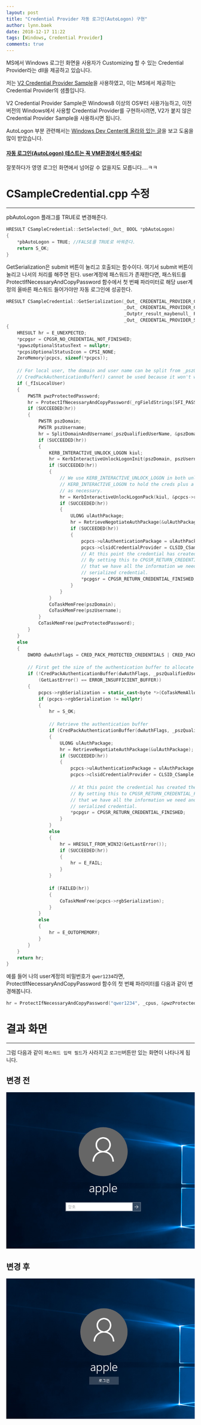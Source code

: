 ```yaml
---
layout: post
title: "Credential Provider 자동 로그인(AutoLogon) 구현"
author: lynn.baek
date: 2018-12-17 11:22
tags: [Windows, Credential Provider]
comments: true
---
```




MS에서 Windows 로그인 화면을 사용자가 Customizing 할 수 있는 Credential Provider라는 dll을 제공하고 있습니다.

저는 [V2 Credential Provider Sample](https://code.msdn.microsoft.com/windowsapps/V2-Credential-Provider-7549a730)을 사용하였고, 이는 MS에서 제공하는 Credential Provider의 샘플입니다.

V2 Credential Provider Sample은 Windows8 이상의 OS부터 사용가능하고, 이전 버전의 Windows에서 사용할 Credential Provider를 구현하시려면, V2가 붙지 않은 Credential Provider Sample을 사용하시면 됩니다.

AutoLogon 부분 관련해서는 [Windows Dev Center에 올라와 있는 글](https://social.msdn.microsoft.com/Forums/windowsdesktop/en-US/496a9c88-4a5a-4e62-83b1-0035d1166297/does-credential-provider-have-auto-logon-possibility?forum=windowssecurity)을 보고 도움을 많이 받았습니다.



#### <u>자동 로그인(AutoLogon) 테스트는 꼭 VM환경에서 해주세요!</u>

잘못하다가 영영 로그인 화면에서 넘어갈 수 없을지도 모릅니다....ㅋㅋ



# CSampleCredential.cpp 수정
---
pbAutoLogon 플래그를 TRUE로 변경해준다.

```c++
HRESULT CSampleCredential::SetSelected(_Out_ BOOL *pbAutoLogon)
{
    *pbAutoLogon = TRUE; //FALSE를 TRUE로 바꿔준다.
    return S_OK;
}
```

GetSerialization은 submit 버튼이 눌리고 호출되는 함수이다. 여기서 submit 버튼이 눌리고 나서의 처리를 해주면 된다. user계정에 패스워드가 존재한다면, 패스워드를 ProtectIfNecessaryAndCopyPassword 함수에서 첫 번째 파라미터로 해당 user계정의 올바른 패스워드 들어가야만 자동 로그인에 성공한다. 

```c++
HRESULT CSampleCredential::GetSerialization(_Out_ CREDENTIAL_PROVIDER_GET_SERIALIZATION_RESPONSE *pcpgsr,
                                            _Out_ CREDENTIAL_PROVIDER_CREDENTIAL_SERIALIZATION *pcpcs,
                                            _Outptr_result_maybenull_ PWSTR *ppwszOptionalStatusText,
                                            _Out_ CREDENTIAL_PROVIDER_STATUS_ICON *pcpsiOptionalStatusIcon)
{
    HRESULT hr = E_UNEXPECTED;
    *pcpgsr = CPGSR_NO_CREDENTIAL_NOT_FINISHED;
    *ppwszOptionalStatusText = nullptr;
    *pcpsiOptionalStatusIcon = CPSI_NONE;
    ZeroMemory(pcpcs, sizeof(*pcpcs));

    // For local user, the domain and user name can be split from _pszQualifiedUserName (domain\username).
    // CredPackAuthenticationBuffer() cannot be used because it won't work with unlock scenario.
    if (_fIsLocalUser)
    {
        PWSTR pwzProtectedPassword;
        hr = ProtectIfNecessaryAndCopyPassword(_rgFieldStrings[SFI_PASSWORD], _cpus, &pwzProtectedPassword); //첫 번째 필드에서 패스워드를 바꿔주면 된다.(패스워드가 있을 때) 패스워드를 어떻게 가져올지는 알아서....
        if (SUCCEEDED(hr))
        {
            PWSTR pszDomain;
            PWSTR pszUsername;
            hr = SplitDomainAndUsername(_pszQualifiedUserName, &pszDomain, &pszUsername);
            if (SUCCEEDED(hr))
            {
                KERB_INTERACTIVE_UNLOCK_LOGON kiul;
                hr = KerbInteractiveUnlockLogonInit(pszDomain, pszUsername, pwzProtectedPassword, _cpus, &kiul);
                if (SUCCEEDED(hr))
                {
                    // We use KERB_INTERACTIVE_UNLOCK_LOGON in both unlock and logon scenarios.  It contains a
                    // KERB_INTERACTIVE_LOGON to hold the creds plus a LUID that is filled in for us by Winlogon
                    // as necessary.
                    hr = KerbInteractiveUnlockLogonPack(kiul, &pcpcs->rgbSerialization, &pcpcs->cbSerialization);
                    if (SUCCEEDED(hr))
                    {
                        ULONG ulAuthPackage;
                        hr = RetrieveNegotiateAuthPackage(&ulAuthPackage);
                        if (SUCCEEDED(hr))
                        {
                            pcpcs->ulAuthenticationPackage = ulAuthPackage;
                            pcpcs->clsidCredentialProvider = CLSID_CSample;
                            // At this point the credential has created the serialized credential used for logon
                            // By setting this to CPGSR_RETURN_CREDENTIAL_FINISHED we are letting logonUI know
                            // that we have all the information we need and it should attempt to submit the
                            // serialized credential.
                            *pcpgsr = CPGSR_RETURN_CREDENTIAL_FINISHED;
                        }
                    }
                }
                CoTaskMemFree(pszDomain);
                CoTaskMemFree(pszUsername);
            }
            CoTaskMemFree(pwzProtectedPassword);
        }
    }
    else
    {
        DWORD dwAuthFlags = CRED_PACK_PROTECTED_CREDENTIALS | CRED_PACK_ID_PROVIDER_CREDENTIALS;

        // First get the size of the authentication buffer to allocate
        if (!CredPackAuthenticationBuffer(dwAuthFlags, _pszQualifiedUserName, const_cast<PWSTR>(_rgFieldStrings[SFI_PASSWORD]), nullptr, &pcpcs->cbSerialization) &&
            (GetLastError() == ERROR_INSUFFICIENT_BUFFER))
        {
            pcpcs->rgbSerialization = static_cast<byte *>(CoTaskMemAlloc(pcpcs->cbSerialization));
            if (pcpcs->rgbSerialization != nullptr)
            {
                hr = S_OK;

                // Retrieve the authentication buffer
                if (CredPackAuthenticationBuffer(dwAuthFlags, _pszQualifiedUserName, const_cast<PWSTR>(_rgFieldStrings[SFI_PASSWORD]), pcpcs->rgbSerialization, &pcpcs->cbSerialization))
                {
                    ULONG ulAuthPackage;
                    hr = RetrieveNegotiateAuthPackage(&ulAuthPackage);
                    if (SUCCEEDED(hr))
                    {
                        pcpcs->ulAuthenticationPackage = ulAuthPackage;
                        pcpcs->clsidCredentialProvider = CLSID_CSample;

                        // At this point the credential has created the serialized credential used for logon
                        // By setting this to CPGSR_RETURN_CREDENTIAL_FINISHED we are letting logonUI know
                        // that we have all the information we need and it should attempt to submit the
                        // serialized credential.
                        *pcpgsr = CPGSR_RETURN_CREDENTIAL_FINISHED;
                    }
                }
                else
                {
                    hr = HRESULT_FROM_WIN32(GetLastError());
                    if (SUCCEEDED(hr))
                    {
                        hr = E_FAIL;
                    }
                }

                if (FAILED(hr))
                {
                    CoTaskMemFree(pcpcs->rgbSerialization);
                }
            }
            else
            {
                hr = E_OUTOFMEMORY;
            }
        }
    }
    return hr;
}
```



예를 들어 나의 user계정의 비밀번호가 `qwer1234`라면,  ProtectIfNecessaryAndCopyPassword 함수의 첫 번째 파라미터를 다음과 같이 변경해봅니다.

```c++
hr = ProtectIfNecessaryAndCopyPassword("qwer1234", _cpus, &pwzProtectedPassword);
```

# 결과 화면
---
그럼 다음과 같이 `패스워드 입력 필드`가 사라지고 `로그인`버튼만 있는 화면이 나타나게 됩니다.

## 변경 전
![변경 전 window 로그인 화면](/files/window_login1.PNG)

## 변경 후
![변경 후 window 로그인 화면](/files/window_login2.PNG)



